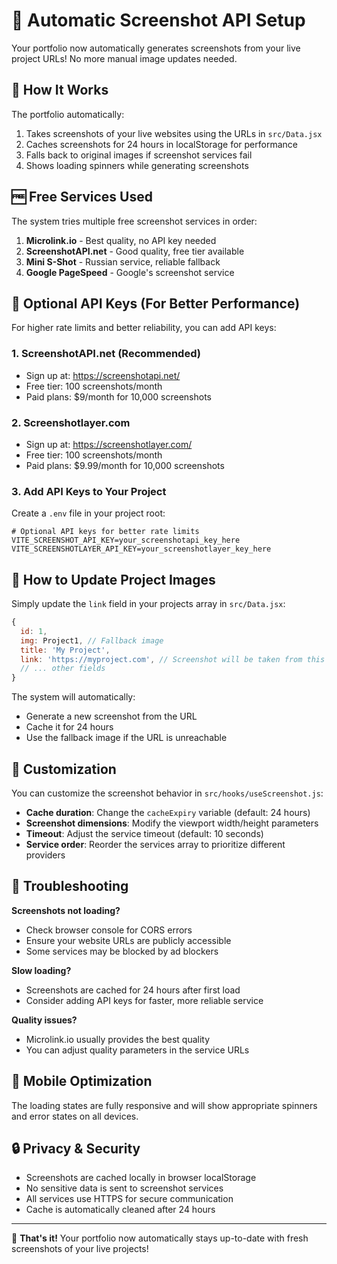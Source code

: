 # 📸 Automatic Screenshot API Setup

Your portfolio now automatically generates screenshots from your live project URLs! No more manual image updates needed.

## 🚀 How It Works

The portfolio automatically:
1. Takes screenshots of your live websites using the URLs in `src/Data.jsx`
2. Caches screenshots for 24 hours in localStorage for performance
3. Falls back to original images if screenshot services fail
4. Shows loading spinners while generating screenshots

## 🆓 Free Services Used

The system tries multiple free screenshot services in order:

1. **Microlink.io** - Best quality, no API key needed
2. **ScreenshotAPI.net** - Good quality, free tier available
3. **Mini S-Shot** - Russian service, reliable fallback
4. **Google PageSpeed** - Google's screenshot service

## 🔧 Optional API Keys (For Better Performance)

For higher rate limits and better reliability, you can add API keys:

### 1. ScreenshotAPI.net (Recommended)
- Sign up at: https://screenshotapi.net/
- Free tier: 100 screenshots/month
- Paid plans: $9/month for 10,000 screenshots

### 2. Screenshotlayer.com
- Sign up at: https://screenshotlayer.com/
- Free tier: 100 screenshots/month
- Paid plans: $9.99/month for 10,000 screenshots

### 3. Add API Keys to Your Project

Create a `.env` file in your project root:

```env
# Optional API keys for better rate limits
VITE_SCREENSHOT_API_KEY=your_screenshotapi_key_here
VITE_SCREENSHOTLAYER_API_KEY=your_screenshotlayer_key_here
```

## 🔄 How to Update Project Images

Simply update the `link` field in your projects array in `src/Data.jsx`:

```javascript
{
  id: 1,
  img: Project1, // Fallback image
  title: 'My Project',
  link: 'https://myproject.com', // Screenshot will be taken from this URL
  // ... other fields
}
```

The system will automatically:
- Generate a new screenshot from the URL
- Cache it for 24 hours
- Use the fallback image if the URL is unreachable

## 🎨 Customization

You can customize the screenshot behavior in `src/hooks/useScreenshot.js`:

- **Cache duration**: Change the `cacheExpiry` variable (default: 24 hours)
- **Screenshot dimensions**: Modify the viewport width/height parameters
- **Timeout**: Adjust the service timeout (default: 10 seconds)
- **Service order**: Reorder the services array to prioritize different providers

## 🐛 Troubleshooting

**Screenshots not loading?**
- Check browser console for CORS errors
- Ensure your website URLs are publicly accessible
- Some services may be blocked by ad blockers

**Slow loading?**
- Screenshots are cached for 24 hours after first load
- Consider adding API keys for faster, more reliable service

**Quality issues?**
- Microlink.io usually provides the best quality
- You can adjust quality parameters in the service URLs

## 📱 Mobile Optimization

The loading states are fully responsive and will show appropriate spinners and error states on all devices.

## 🔒 Privacy & Security

- Screenshots are cached locally in browser localStorage
- No sensitive data is sent to screenshot services
- All services use HTTPS for secure communication
- Cache is automatically cleaned after 24 hours

---

🎉 **That's it!** Your portfolio now automatically stays up-to-date with fresh screenshots of your live projects!
